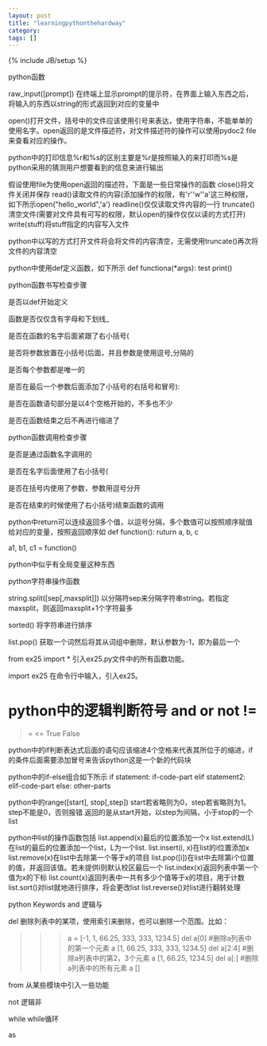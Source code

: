 ```yaml
---
layout: post
title: "learningpythonthehardway"
category: 
tags: []
---
```

{% include JB/setup %}

python函数

raw_input([prompt])
在终端上显示prompt的提示符，在界面上输入东西之后，将输入的东西以string的形式返回到对应的变量中

open()打开文件，括号中的文件应该使用引号来表达，使用字符串，不能单单的使用名字。open返回的是文件描述符，对文件描述符的操作可以使用pydoc2 file来查看对应的操作。

python中的打印信息%r和%s的区别主要是%r是按照输入的来打印而%s是python采用的猜测用户想要看到的信息来进行输出

假设使用file为使用open返回的描述符，下面是一些日常操作的函数
close()将文件关闭并保存
read()读取文件的内容(添加操作的权限，有'r''w''a'这三种权限，如下所示open("hello_world",'a')
readline()仅仅读取文件内容的一行
truncate()清空文件(需要对文件具有可写的权限，默认open的操作仅仅以读的方式打开)
write(stuff)将stuff指定的内容写入文件

python中以写的方式打开文件将会将文件的内容清空，无需使用truncate()再次将文件的内容清空

python中使用def定义函数，如下所示
def functiona(*args):
test
print()

python函数书写检查步骤

是否以def开始定义

函数是否仅仅含有字母和下划线_

是否在函数的名字后面紧跟了右小括号(

是否将参数放置在小括号(后面，并且参数是使用逗号,分隔的

是否每个参数都是唯一的

是否在最后一个参数后面添加了小括号的右括号和冒号):

是否在函数语句部分是以4个空格开始的，不多也不少

是否在函数结束之后不再进行缩进了

python函数调用检查步骤

是否是通过函数名字调用的

是否在名字后面使用了右小括号(

是否在括号内使用了参数，参数用逗号分开

是否在结束的时候使用了右小括号)结束函数的调用


python中return可以连续返回多个值，以逗号分隔，多个数值可以按照顺序赋值给对应的变量，按照返回顺序如
def function():
    ruturn a, b, c

a1, b1, c1 = function()

python中似乎有全局变量这种东西


python字符串操作函数

string.split([sep[,maxsplit]])
    以分隔符sep来分隔字符串string。若指定maxsplit，则返回maxsplit+1个字符最多

sorted() 将字符串进行排序

list.pop() 获取一个词然后将其从词组中删除，默认参数为-1，即为最后一个

from ex25 import *
引入ex25.py文件中的所有函数功能。

import ex25
在命令行中输入，引入ex25。

python中的逻辑判断符号
and
or
not
!=
==
>=
<=
True
False


python中的if判断表达式后面的语句应该缩进4个空格来代表其所位于的缩进，if的条件后面需要添加冒号来告诉python这是一个新的代码块

python中的if-else组合如下所示
if statement:
    if-code-part
elif statement2:
    elif-code-part
else:
    other-parts


python中的range([start], stop[,step])
    start若省略则为0，step若省略则为1。step不能是0，否则报错.返回的是从start开始，以step为间隔，小于stop的一个list

python中list的操作函数包括
list.append(x)最后的位置添加一个x
list.extend(L)在list的最后的位置添加一个list，L为一个list.
list.insert(i, x)在list的i位置添加x
list.remove(x)在list中去除第一个等于x的项目
list.pop([i])在list中去除第i个位置的值，并返回该值。若未提供i则默认校区最后一个
list.index(x)返回列表中第一个值为x的下标
list.count(x)返回列表中一共有多少个值等于x的项目，用于计数
list.sort()对list就地进行排序，将会更改list
list.reverse()对list进行翻转处理


python Keywords
and 逻辑与

del 删除列表中的某项，使用索引来删除，也可以删除一个范围。比如：

>>> a = [-1, 1, 66.25, 333, 333, 1234.5]
>>> del a[0] #删除a列表中的第一个元素
>>> a
[1, 66.25, 333, 333, 1234.5]
>>> del a[2:4] #删除a列表中的第2，3个元素
>>> a
[1, 66.25, 1234.5]
>>> del a[:] #删除a列表中的所有元素
>>> a
[]

from 从某些模块中引入一些功能

not 逻辑非

while while循环

as 
